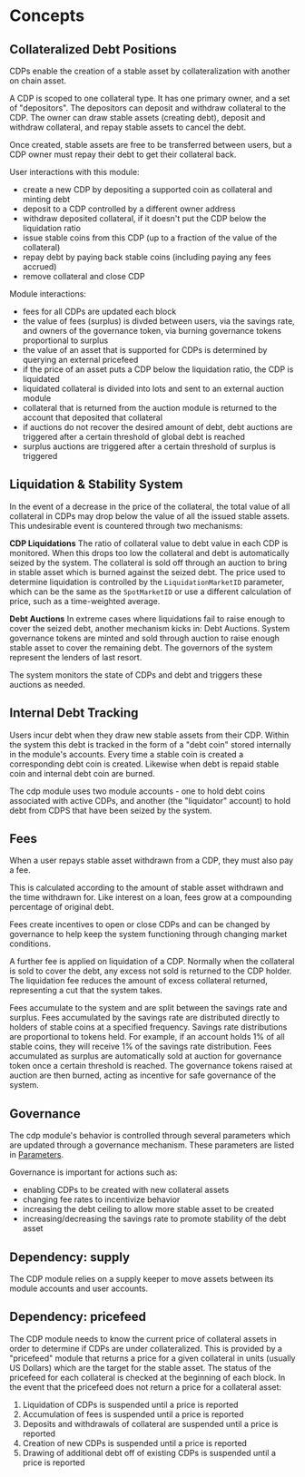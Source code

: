 <!--
order: 1
-->

# Concepts

## Collateralized Debt Positions

CDPs enable the creation of a stable asset by collateralization with another on chain asset.

A CDP is scoped to one collateral type. It has one primary owner, and a set of "depositors". The depositors can deposit and withdraw collateral to the CDP. The owner can draw stable assets (creating debt), deposit and withdraw collateral, and repay stable assets to cancel the debt.

Once created, stable assets are free to be transferred between users, but a CDP owner must repay their debt to get their collateral back.

User interactions with this module:

- create a new CDP by depositing a supported coin as collateral and minting debt
- deposit to a CDP controlled by a different owner address
- withdraw deposited collateral, if it doesn't put the CDP below the liquidation ratio
- issue stable coins from this CDP (up to a fraction of the value of the collateral)
- repay debt by paying back stable coins (including paying any fees accrued)
- remove collateral and close CDP

Module interactions:

- fees for all CDPs are updated each block
- the value of fees (surplus) is divded between users, via the savings rate, and owners of the governance token, via burning governance tokens proportional to surplus
- the value of an asset that is supported for CDPs is determined by querying an external pricefeed
- if the price of an asset puts a CDP below the liquidation ratio, the CDP is liquidated
- liquidated collateral is divided into lots and sent to an external auction module
- collateral that is returned from the auction module is returned to the account that deposited that collateral
- if auctions do not recover the desired amount of debt, debt auctions are triggered after a certain threshold of global debt is reached
- surplus auctions are triggered after a certain threshold of surplus is triggered

## Liquidation & Stability System

In the event of a decrease in the price of the collateral, the total value of all collateral in CDPs may drop below the value of all the issued stable assets. This undesirable event is countered through two mechanisms:

**CDP Liquidations** The ratio of collateral value to debt value in each CDP is monitored. When this drops too low the collateral and debt is automatically seized by the system. The collateral is sold off through an auction to bring in stable asset which is burned against the seized debt. The price used to determine liquidation is controlled by the `LiquidationMarketID` parameter, which can be the same as the `SpotMarketID` or use a different calculation of price, such as a time-weighted average.

**Debt Auctions** In extreme cases where liquidations fail to raise enough to cover the seized debt, another mechanism kicks in: Debt Auctions. System governance tokens are minted and sold through auction to raise enough stable asset to cover the remaining debt. The governors of the system represent the lenders of last resort.

The system monitors the state of CDPs and debt and triggers these auctions as needed.

## Internal Debt Tracking

Users incur debt when they draw new stable assets from their CDP. Within the system this debt is tracked in the form of a "debt coin" stored internally in the module's accounts. Every time a stable coin is created a corresponding debt coin is created. Likewise when debt is repaid stable coin and internal debt coin are burned.

The cdp module uses two module accounts - one to hold debt coins associated with active CDPs, and another (the "liquidator" account) to hold debt from CDPS that have been seized by the system.

## Fees

When a user repays stable asset withdrawn from a CDP, they must also pay a fee.

This is calculated according to the amount of stable asset withdrawn and the time withdrawn for. Like interest on a loan, fees grow at a compounding percentage of original debt.

Fees create incentives to open or close CDPs and can be changed by governance to help keep the system functioning through changing market conditions.

A further fee is applied on liquidation of a CDP. Normally when the collateral is sold to cover the debt, any excess not sold is returned to the CDP holder. The liquidation fee reduces the amount of excess collateral returned, representing a cut that the system takes.

Fees accumulate to the system and are split between the savings rate and surplus. Fees accumulated by the savings rate are distributed directly to holders of stable coins at a specified frequency. Savings rate distributions are proportional to tokens held. For example, if an account holds 1% of all stable coins, they will receive 1% of the savings rate distribution. Fees accumulated as surplus are automatically sold at auction for governance token once a certain threshold is reached. The governance tokens raised at auction are then burned, acting as incentive for safe governance of the system.

## Governance

The cdp module's behavior is controlled through several parameters which are updated through a governance mechanism. These parameters are listed in [Parameters](04_params.md).

Governance is important for actions such as:

- enabling CDPs to be created with new collateral assets
- changing fee rates to incentivize behavior
- increasing the debt ceiling to allow more stable asset to be created
- increasing/decreasing the savings rate to promote stability of the debt asset

## Dependency: supply

The CDP module relies on a supply keeper to move assets between its module accounts and user accounts.

## Dependency: pricefeed

The CDP module needs to know the current price of collateral assets in order to determine if CDPs are under collateralized. This is provided by a "pricefeed" module that returns a price for a given collateral in units (usually US Dollars) which are the target for the stable asset. The status of the pricefeed for each collateral is checked at the beginning of each block. In the event that the pricefeed does not return a price for a collateral asset:

1. Liquidation of CDPs is suspended until a price is reported
2. Accumulation of fees is suspended until a price is reported
3. Deposits and withdrawals of collateral are suspended until a price is reported
4. Creation of new CDPs is suspended until a price is reported
5. Drawing of additional debt off of existing CDPs is suspended until a price is reported
